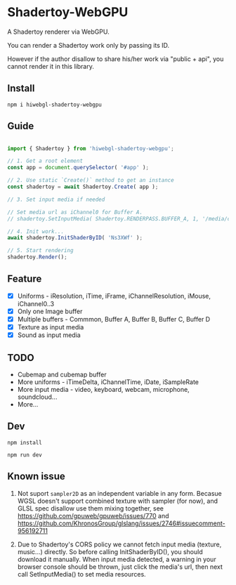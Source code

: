 # Shadertoy-WebGPU

A Shadertoy renderer via WebGPU. 

You can render a Shadertoy work only by passing its ID. 

However if the author disallow to share his/her work via "public + api", you cannot render it in this library.

## Install

```
npm i hiwebgl-shadertoy-webgpu
```

## Guide

```javascript

import { Shadertoy } from 'hiwebgl-shadertoy-webgpu';

// 1. Get a root element
const app = document.querySelector( '#app' );

// 2. Use static `Create()` method to get an instance
const shadertoy = await Shadertoy.Create( app );

// 3. Set input media if needed

// Set media url as iChannel0 for Buffer A.
// shadertoy.SetInputMedia( Shadertoy.RENDERPASS.BUFFER_A, 1, '/media/channel1.jpg'); 

// 4. Init work...
await shadertoy.InitShaderByID( 'Ns3XWf' );

// 5. Start rendering
shadertoy.Render();
```

## Feature

- [x] Uniforms - iResolution, iTime, iFrame, iChannelResolution, iMouse, iChannel0..3
- [x] Only one Image buffer
- [x] Multiple buffers - Commmon, Buffer A, Buffer B, Buffer C, Buffer D
- [x] Texture as input media
- [x] Sound as input media

## TODO

- Cubemap and cubemap buffer
- More uniforms - iTimeDelta, iChannelTime, iDate, iSampleRate
- More input media - video, keyboard, webcam, microphone, soundcloud...
- More...

## Dev

`npm install`

`npm run dev`

## Known issue

1. Not suport `sampler2D` as an independent variable in any form. Becasue WGSL doesn't support combined texture with sampler (for now), and GLSL spec disallow use them mixing together, see https://github.com/gpuweb/gpuweb/issues/770 and https://github.com/KhronosGroup/glslang/issues/2746#issuecomment-956192711

2. Due to Shadertoy's CORS policy we cannot fetch input media (texture, music...) directly. So before calling InitShaderByID(), you should download it manually. When input media detected, a warning in your browser console should be thrown, just click the media's url, then next call SetInputMedia() to set media resources.


